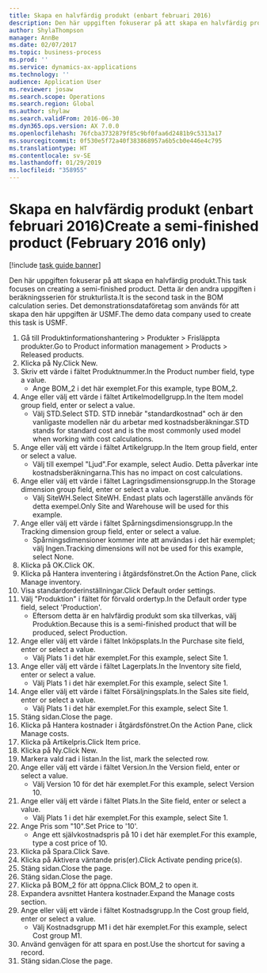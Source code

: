 ```yaml
---
title: Skapa en halvfärdig produkt (enbart februari 2016)
description: Den här uppgiften fokuserar på att skapa en halvfärdig produkt.
author: ShylaThompson
manager: AnnBe
ms.date: 02/07/2017
ms.topic: business-process
ms.prod: ''
ms.service: dynamics-ax-applications
ms.technology: ''
audience: Application User
ms.reviewer: josaw
ms.search.scope: Operations
ms.search.region: Global
ms.author: shylaw
ms.search.validFrom: 2016-06-30
ms.dyn365.ops.version: AX 7.0.0
ms.openlocfilehash: 76fcba3732879f85c9bf0faa6d2481b9c5313a17
ms.sourcegitcommit: 0f530e5f72a40f383868957a6b5cb0e446e4c795
ms.translationtype: HT
ms.contentlocale: sv-SE
ms.lasthandoff: 01/29/2019
ms.locfileid: "358955"
---
```

# <a name="create-a-semi-finished-product-february-2016-only"></a><span data-ttu-id="f911e-103">Skapa en halvfärdig produkt (enbart februari 2016)</span><span class="sxs-lookup"><span data-stu-id="f911e-103">Create a semi-finished product (February 2016 only)</span></span>

[!include [task guide banner](../../includes/task-guide-banner.md)]

<span data-ttu-id="f911e-104">Den här uppgiften fokuserar på att skapa en halvfärdig produkt.</span><span class="sxs-lookup"><span data-stu-id="f911e-104">This task focuses on creating a semi-finished product.</span></span> <span data-ttu-id="f911e-105">Detta är den andra uppgiften i beräkningsserien för strukturlista.</span><span class="sxs-lookup"><span data-stu-id="f911e-105">It is the second task in the BOM calculation series.</span></span> <span data-ttu-id="f911e-106">Det demonstrationsdataföretag som används för att skapa den här uppgiften är USMF.</span><span class="sxs-lookup"><span data-stu-id="f911e-106">The demo data company used to create this task is USMF.</span></span>

1. <span data-ttu-id="f911e-107">Gå till Produktinformationshantering > Produkter > Frisläppta produkter.</span><span class="sxs-lookup"><span data-stu-id="f911e-107">Go to Product information management > Products > Released products.</span></span>
2. <span data-ttu-id="f911e-108">Klicka på Ny.</span><span class="sxs-lookup"><span data-stu-id="f911e-108">Click New.</span></span>
3. <span data-ttu-id="f911e-109">Skriv ett värde i fältet Produktnummer.</span><span class="sxs-lookup"><span data-stu-id="f911e-109">In the Product number field, type a value.</span></span>
    * <span data-ttu-id="f911e-110">Ange BOM_2 i det här exemplet.</span><span class="sxs-lookup"><span data-stu-id="f911e-110">For this example, type BOM_2.</span></span>  
4. <span data-ttu-id="f911e-111">Ange eller välj ett värde i fältet Artikelmodellgrupp.</span><span class="sxs-lookup"><span data-stu-id="f911e-111">In the Item model group field, enter or select a value.</span></span>
    * <span data-ttu-id="f911e-112">Välj STD.</span><span class="sxs-lookup"><span data-stu-id="f911e-112">Select STD.</span></span> <span data-ttu-id="f911e-113">STD innebär "standardkostnad" och är den vanligaste modellen när du arbetar med kostnadsberäkningar.</span><span class="sxs-lookup"><span data-stu-id="f911e-113">STD stands for standard cost and is the most commonly used model when working with cost calculations.</span></span>  
5. <span data-ttu-id="f911e-114">Ange eller välj ett värde i fältet Artikelgrupp.</span><span class="sxs-lookup"><span data-stu-id="f911e-114">In the Item group field, enter or select a value.</span></span>
    * <span data-ttu-id="f911e-115">Välj till exempel "Ljud".</span><span class="sxs-lookup"><span data-stu-id="f911e-115">For example, select Audio.</span></span> <span data-ttu-id="f911e-116">Detta påverkar inte kostnadsberäkningarna.</span><span class="sxs-lookup"><span data-stu-id="f911e-116">This has no impact on cost calculations.</span></span>  
6. <span data-ttu-id="f911e-117">Ange eller välj ett värde i fältet Lagringsdimensionsgrupp.</span><span class="sxs-lookup"><span data-stu-id="f911e-117">In the Storage dimension group field, enter or select a value.</span></span>
    * <span data-ttu-id="f911e-118">Välj SiteWH.</span><span class="sxs-lookup"><span data-stu-id="f911e-118">Select SiteWH.</span></span> <span data-ttu-id="f911e-119">Endast plats och lagerställe används för detta exempel.</span><span class="sxs-lookup"><span data-stu-id="f911e-119">Only Site and Warehouse will be used for this example.</span></span>  
7. <span data-ttu-id="f911e-120">Ange eller välj ett värde i fältet Spårningsdimensionsgrupp.</span><span class="sxs-lookup"><span data-stu-id="f911e-120">In the Tracking dimension group field, enter or select a value.</span></span>
    * <span data-ttu-id="f911e-121">Spårningsdimensioner kommer inte att användas i det här exemplet; välj Ingen.</span><span class="sxs-lookup"><span data-stu-id="f911e-121">Tracking dimensions will not be used for this example, select None.</span></span>  
8. <span data-ttu-id="f911e-122">Klicka på OK.</span><span class="sxs-lookup"><span data-stu-id="f911e-122">Click OK.</span></span>
9. <span data-ttu-id="f911e-123">Klicka på Hantera inventering i åtgärdsfönstret.</span><span class="sxs-lookup"><span data-stu-id="f911e-123">On the Action Pane, click Manage inventory.</span></span>
10. <span data-ttu-id="f911e-124">Visa standardorderinställningar.</span><span class="sxs-lookup"><span data-stu-id="f911e-124">Click Default order settings.</span></span>
11. <span data-ttu-id="f911e-125">Välj "Produktion" i fältet för förvald ordertyp.</span><span class="sxs-lookup"><span data-stu-id="f911e-125">In the Default order type field, select 'Production'.</span></span>
    * <span data-ttu-id="f911e-126">Eftersom detta är en halvfärdig produkt som ska tillverkas, välj Produktion.</span><span class="sxs-lookup"><span data-stu-id="f911e-126">Because this is a semi-finished product that will be produced, select Production.</span></span>  
12. <span data-ttu-id="f911e-127">Ange eller välj ett värde i fältet Inköpsplats.</span><span class="sxs-lookup"><span data-stu-id="f911e-127">In the Purchase site field, enter or select a value.</span></span>
    * <span data-ttu-id="f911e-128">Välj Plats 1 i det här exemplet.</span><span class="sxs-lookup"><span data-stu-id="f911e-128">For this example, select Site 1.</span></span>  
13. <span data-ttu-id="f911e-129">Ange eller välj ett värde i fältet Lagerplats.</span><span class="sxs-lookup"><span data-stu-id="f911e-129">In the Inventory site field, enter or select a value.</span></span>
    * <span data-ttu-id="f911e-130">Välj Plats 1 i det här exemplet.</span><span class="sxs-lookup"><span data-stu-id="f911e-130">For this example, select Site 1.</span></span>  
14. <span data-ttu-id="f911e-131">Ange eller välj ett värde i fältet Försäljningsplats.</span><span class="sxs-lookup"><span data-stu-id="f911e-131">In the Sales site field, enter or select a value.</span></span>
    * <span data-ttu-id="f911e-132">Välj Plats 1 i det här exemplet.</span><span class="sxs-lookup"><span data-stu-id="f911e-132">For this example, select Site 1.</span></span>  
15. <span data-ttu-id="f911e-133">Stäng sidan.</span><span class="sxs-lookup"><span data-stu-id="f911e-133">Close the page.</span></span>
16. <span data-ttu-id="f911e-134">Klicka på Hantera kostnader i åtgärdsfönstret.</span><span class="sxs-lookup"><span data-stu-id="f911e-134">On the Action Pane, click Manage costs.</span></span>
17. <span data-ttu-id="f911e-135">Klicka på Artikelpris.</span><span class="sxs-lookup"><span data-stu-id="f911e-135">Click Item price.</span></span>
18. <span data-ttu-id="f911e-136">Klicka på Ny.</span><span class="sxs-lookup"><span data-stu-id="f911e-136">Click New.</span></span>
19. <span data-ttu-id="f911e-137">Markera vald rad i listan.</span><span class="sxs-lookup"><span data-stu-id="f911e-137">In the list, mark the selected row.</span></span>
20. <span data-ttu-id="f911e-138">Ange eller välj ett värde i fältet Version.</span><span class="sxs-lookup"><span data-stu-id="f911e-138">In the Version field, enter or select a value.</span></span>
    * <span data-ttu-id="f911e-139">Välj Version 10 för det här exemplet.</span><span class="sxs-lookup"><span data-stu-id="f911e-139">For this example, select Version 10.</span></span>  
21. <span data-ttu-id="f911e-140">Ange eller välj ett värde i fältet Plats.</span><span class="sxs-lookup"><span data-stu-id="f911e-140">In the Site field, enter or select a value.</span></span>
    * <span data-ttu-id="f911e-141">Välj Plats 1 i det här exemplet.</span><span class="sxs-lookup"><span data-stu-id="f911e-141">For this example, select Site 1.</span></span>  
22. <span data-ttu-id="f911e-142">Ange Pris som "10".</span><span class="sxs-lookup"><span data-stu-id="f911e-142">Set Price to '10'.</span></span>
    * <span data-ttu-id="f911e-143">Ange ett självkostnadspris på 10 i det här exemplet.</span><span class="sxs-lookup"><span data-stu-id="f911e-143">For this example, type a cost price of 10.</span></span>  
23. <span data-ttu-id="f911e-144">Klicka på Spara.</span><span class="sxs-lookup"><span data-stu-id="f911e-144">Click Save.</span></span>
24. <span data-ttu-id="f911e-145">Klicka på Aktivera väntande pris(er).</span><span class="sxs-lookup"><span data-stu-id="f911e-145">Click Activate pending price(s).</span></span>
25. <span data-ttu-id="f911e-146">Stäng sidan.</span><span class="sxs-lookup"><span data-stu-id="f911e-146">Close the page.</span></span>
26. <span data-ttu-id="f911e-147">Stäng sidan.</span><span class="sxs-lookup"><span data-stu-id="f911e-147">Close the page.</span></span>
27. <span data-ttu-id="f911e-148">Klicka på BOM_2 för att öppna.</span><span class="sxs-lookup"><span data-stu-id="f911e-148">Click BOM_2 to open it.</span></span>
28. <span data-ttu-id="f911e-149">Expandera avsnittet Hantera kostnader.</span><span class="sxs-lookup"><span data-stu-id="f911e-149">Expand the Manage costs section.</span></span>
29. <span data-ttu-id="f911e-150">Ange eller välj ett värde i fältet Kostnadsgrupp.</span><span class="sxs-lookup"><span data-stu-id="f911e-150">In the Cost group field, enter or select a value.</span></span>
    * <span data-ttu-id="f911e-151">Välj Kostnadsgrupp M1 i det här exemplet.</span><span class="sxs-lookup"><span data-stu-id="f911e-151">For this example, select Cost group M1.</span></span>  
30. <span data-ttu-id="f911e-152">Använd genvägen för att spara en post.</span><span class="sxs-lookup"><span data-stu-id="f911e-152">Use the shortcut for saving a record.</span></span>
31. <span data-ttu-id="f911e-153">Stäng sidan.</span><span class="sxs-lookup"><span data-stu-id="f911e-153">Close the page.</span></span>

